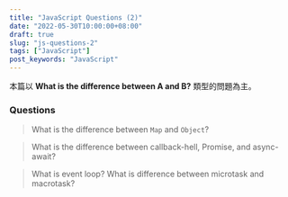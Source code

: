 ```yaml
---
title: "JavaScript Questions (2)"
date: "2022-05-30T10:00:00+08:00"
draft: true
slug: "js-questions-2"
tags: ["JavaScript"]
post_keywords: "JavaScript"
---
```


本篇以 **What is the difference between A and B?** 類型的問題為主。

<!--more-->

### Questions

> What is the difference between `Map` and `Object`?

> What is the difference between callback-hell, Promise, and async-await?

> What is event loop? What is difference between microtask and macrotask?
